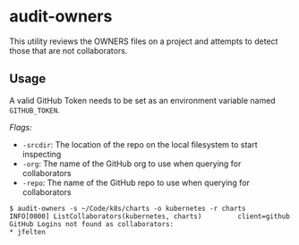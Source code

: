 # audit-owners

This utility reviews the OWNERS files on a project and attempts to detect those
that are not collaborators.

## Usage

A valid GitHub Token needs to be set as an environment variable named `GITHUB_TOKEN`.

*Flags:*

* `-srcdir`: The location of the repo on the local filesystem to start inspecting
* `-org`: The name of the GitHub org to use when querying for collaborators
* `-repo`: The name of the GitHub repo to use when querying for collaborators

```
$ audit-owners -s ~/Code/k8s/charts -o kubernetes -r charts
INFO[0000] ListCollaborators(kubernetes, charts)         client=github
GitHub Logins not found as collaborators:
* jfelten
```